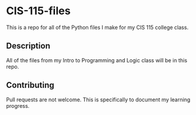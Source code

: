 # CIS-115-files

This is a repo for all of the Python files I make for my CIS 115 college class.

## Description

All of the files from my Intro to Programming and Logic class will be in this repo.

## Contributing

Pull requests are not welcome. This is specifically to document my learning progress.
